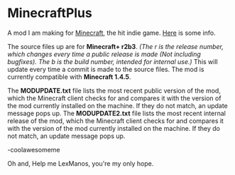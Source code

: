 MinecraftPlus
=============

A mod I am making for [Minecraft](http://minecraft.net), the hit indie game. [Here](http://www.minecraftforum.net/topic/1142468-) is some info.

The source files up are for **Minecraft+ r2b3**. *(The r is the release number, which changes every time a public release is made (Not including bugfixes). The b is the build number, intended for internal use.)* This will update every time a commit is made to the source files.
The mod is currently compatible with **Minecraft 1.4.5**.

The **MODUPDATE.txt** file lists the most recent public version of the mod, which the Minecraft client checks for and compares it with the version of the mod currently installed on the machine. If they do not match, an update message pops up.
The **MODUPDATE2.txt** file lists the most recent internal release of the mod, which the Minecraft client checks for and compares it with the version of the mod currently installed on the machine. If they do not match, an update message pops up.

-coolawesomeme

Oh and, Help me LexManos, you're my only hope.